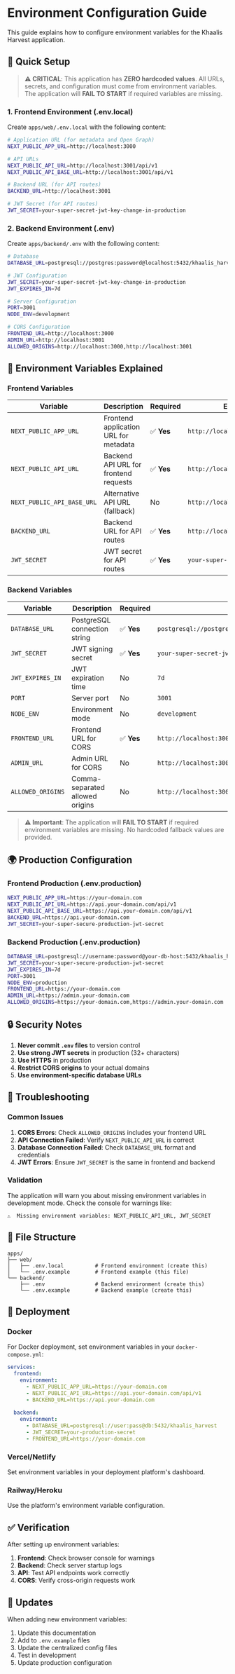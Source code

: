 # Environment Configuration Guide

This guide explains how to configure environment variables for the Khaalis Harvest application.

## 🚀 Quick Setup

> **⚠️ CRITICAL**: This application has **ZERO hardcoded values**. All URLs, secrets, and configuration must come from environment variables. The application will **FAIL TO START** if required variables are missing.

### 1. Frontend Environment (.env.local)

Create `apps/web/.env.local` with the following content:

```bash
# Application URL (for metadata and Open Graph)
NEXT_PUBLIC_APP_URL=http://localhost:3000

# API URLs
NEXT_PUBLIC_API_URL=http://localhost:3001/api/v1
NEXT_PUBLIC_API_BASE_URL=http://localhost:3001/api/v1

# Backend URL (for API routes)
BACKEND_URL=http://localhost:3001

# JWT Secret (for API routes)
JWT_SECRET=your-super-secret-jwt-key-change-in-production
```

### 2. Backend Environment (.env)

Create `apps/backend/.env` with the following content:

```bash
# Database
DATABASE_URL=postgresql://postgres:password@localhost:5432/khaalis_harvest

# JWT Configuration
JWT_SECRET=your-super-secret-jwt-key-change-in-production
JWT_EXPIRES_IN=7d

# Server Configuration
PORT=3001
NODE_ENV=development

# CORS Configuration
FRONTEND_URL=http://localhost:3000
ADMIN_URL=http://localhost:3001
ALLOWED_ORIGINS=http://localhost:3000,http://localhost:3001
```

## 🔧 Environment Variables Explained

### Frontend Variables

| Variable | Description | Required | Example |
|----------|-------------|----------|---------|
| `NEXT_PUBLIC_APP_URL` | Frontend application URL for metadata | ✅ **Yes** | `http://localhost:3000` |
| `NEXT_PUBLIC_API_URL` | Backend API URL for frontend requests | ✅ **Yes** | `http://localhost:3001/api/v1` |
| `NEXT_PUBLIC_API_BASE_URL` | Alternative API URL (fallback) | No | `http://localhost:3001/api/v1` |
| `BACKEND_URL` | Backend URL for API routes | ✅ **Yes** | `http://localhost:3001` |
| `JWT_SECRET` | JWT secret for API routes | ✅ **Yes** | `your-super-secret-jwt-key` |

### Backend Variables

| Variable | Description | Required | Example |
|----------|-------------|----------|---------|
| `DATABASE_URL` | PostgreSQL connection string | ✅ **Yes** | `postgresql://postgres:password@localhost:5432/khaalis_harvest` |
| `JWT_SECRET` | JWT signing secret | ✅ **Yes** | `your-super-secret-jwt-key` |
| `JWT_EXPIRES_IN` | JWT expiration time | No | `7d` |
| `PORT` | Server port | No | `3001` |
| `NODE_ENV` | Environment mode | No | `development` |
| `FRONTEND_URL` | Frontend URL for CORS | ✅ **Yes** | `http://localhost:3000` |
| `ADMIN_URL` | Admin URL for CORS | No | `http://localhost:3001` |
| `ALLOWED_ORIGINS` | Comma-separated allowed origins | No | `http://localhost:3000,http://localhost:3001` |

> **⚠️ Important**: The application will **FAIL TO START** if required environment variables are missing. No hardcoded fallback values are provided.

## 🌍 Production Configuration

### Frontend Production (.env.production)

```bash
NEXT_PUBLIC_APP_URL=https://your-domain.com
NEXT_PUBLIC_API_URL=https://api.your-domain.com/api/v1
NEXT_PUBLIC_API_BASE_URL=https://api.your-domain.com/api/v1
BACKEND_URL=https://api.your-domain.com
JWT_SECRET=your-super-secure-production-jwt-secret
```

### Backend Production (.env.production)

```bash
DATABASE_URL=postgresql://username:password@your-db-host:5432/khaalis_harvest_prod
JWT_SECRET=your-super-secure-production-jwt-secret
JWT_EXPIRES_IN=7d
PORT=3001
NODE_ENV=production
FRONTEND_URL=https://your-domain.com
ADMIN_URL=https://admin.your-domain.com
ALLOWED_ORIGINS=https://your-domain.com,https://admin.your-domain.com
```

## 🔒 Security Notes

1. **Never commit `.env` files** to version control
2. **Use strong JWT secrets** in production (32+ characters)
3. **Use HTTPS** in production
4. **Restrict CORS origins** to your actual domains
5. **Use environment-specific database URLs**

## 🐛 Troubleshooting

### Common Issues

1. **CORS Errors**: Check `ALLOWED_ORIGINS` includes your frontend URL
2. **API Connection Failed**: Verify `NEXT_PUBLIC_API_URL` is correct
3. **Database Connection Failed**: Check `DATABASE_URL` format and credentials
4. **JWT Errors**: Ensure `JWT_SECRET` is the same in frontend and backend

### Validation

The application will warn you about missing environment variables in development mode. Check the console for warnings like:

```
⚠️  Missing environment variables: NEXT_PUBLIC_API_URL, JWT_SECRET
```

## 📁 File Structure

```
apps/
├── web/
│   ├── .env.local          # Frontend environment (create this)
│   └── .env.example        # Frontend example (this file)
└── backend/
    ├── .env                # Backend environment (create this)
    └── .env.example        # Backend example (create this)
```

## 🚀 Deployment

### Docker

For Docker deployment, set environment variables in your `docker-compose.yml`:

```yaml
services:
  frontend:
    environment:
      - NEXT_PUBLIC_APP_URL=https://your-domain.com
      - NEXT_PUBLIC_API_URL=https://api.your-domain.com/api/v1
      - BACKEND_URL=https://api.your-domain.com
  
  backend:
    environment:
      - DATABASE_URL=postgresql://user:pass@db:5432/khaalis_harvest
      - JWT_SECRET=your-production-secret
      - FRONTEND_URL=https://your-domain.com
```

### Vercel/Netlify

Set environment variables in your deployment platform's dashboard.

### Railway/Heroku

Use the platform's environment variable configuration.

## ✅ Verification

After setting up environment variables:

1. **Frontend**: Check browser console for warnings
2. **Backend**: Check server startup logs
3. **API**: Test API endpoints work correctly
4. **CORS**: Verify cross-origin requests work

## 🔄 Updates

When adding new environment variables:

1. Update this documentation
2. Add to `.env.example` files
3. Update the centralized config files
4. Test in development
5. Update production configuration
